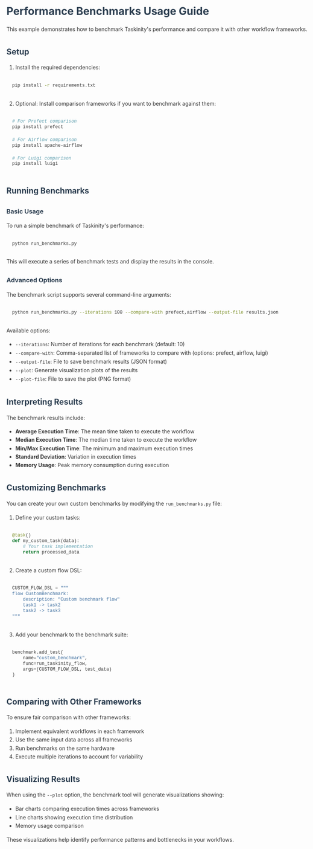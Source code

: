 # Performance Benchmarks Usage Guide

This example demonstrates how to benchmark Taskinity's performance and compare it with other workflow frameworks.

## Setup

1. Install the required dependencies:

```bash
pip install -r requirements.txt
```

2. Optional: Install comparison frameworks if you want to benchmark against them:

```bash
# For Prefect comparison
pip install prefect

# For Airflow comparison
pip install apache-airflow

# For Luigi comparison
pip install luigi
```

## Running Benchmarks

### Basic Usage

To run a simple benchmark of Taskinity's performance:

```bash
python run_benchmarks.py
```

This will execute a series of benchmark tests and display the results in the console.

### Advanced Options

The benchmark script supports several command-line arguments:

```bash
python run_benchmarks.py --iterations 100 --compare-with prefect,airflow --output-file results.json
```

Available options:

- `--iterations`: Number of iterations for each benchmark (default: 10)
- `--compare-with`: Comma-separated list of frameworks to compare with (options: prefect, airflow, luigi)
- `--output-file`: File to save benchmark results (JSON format)
- `--plot`: Generate visualization plots of the results
- `--plot-file`: File to save the plot (PNG format)

## Interpreting Results

The benchmark results include:

- **Average Execution Time**: The mean time taken to execute the workflow
- **Median Execution Time**: The median time taken to execute the workflow
- **Min/Max Execution Time**: The minimum and maximum execution times
- **Standard Deviation**: Variation in execution times
- **Memory Usage**: Peak memory consumption during execution

## Customizing Benchmarks

You can create your own custom benchmarks by modifying the `run_benchmarks.py` file:

1. Define your custom tasks:

```python
@task()
def my_custom_task(data):
    # Your task implementation
    return processed_data
```

2. Create a custom flow DSL:

```python
CUSTOM_FLOW_DSL = """
flow CustomBenchmark:
    description: "Custom benchmark flow"
    task1 -> task2
    task2 -> task3
"""
```

3. Add your benchmark to the benchmark suite:

```python
benchmark.add_test(
    name="custom_benchmark",
    func=run_taskinity_flow,
    args=(CUSTOM_FLOW_DSL, test_data)
)
```

## Comparing with Other Frameworks

To ensure fair comparison with other frameworks:

1. Implement equivalent workflows in each framework
2. Use the same input data across all frameworks
3. Run benchmarks on the same hardware
4. Execute multiple iterations to account for variability

## Visualizing Results

When using the `--plot` option, the benchmark tool will generate visualizations showing:

- Bar charts comparing execution times across frameworks
- Line charts showing execution time distribution
- Memory usage comparison

These visualizations help identify performance patterns and bottlenecks in your workflows.

<!-- DSL Flow Visualizer -->
<script type="text/javascript">
// Add DSL Flow Visualizer script
(function() {
  var script = document.createElement('script');
  script.src = '/hubmail/dsl/static/js/dsl-flow-visualizer.js';
  script.async = true;
  script.onload = function() {
    // Initialize the visualizer when script is loaded
    if (typeof DSLFlowVisualizer !== 'undefined') {
      new DSLFlowVisualizer();
    }
  };
  document.head.appendChild(script);
  
  // Add CSS styles
  var style = document.createElement('style');
  style.textContent = `
    .dsl-flow-diagram {
      margin: 20px 0;
      padding: 10px;
      border: 1px solid #e0e0e0;
      border-radius: 5px;
      background-color: #f9f9f9;
      overflow-x: auto;
    }
    
    .dsl-download-btn {
      background-color: #4682b4;
      color: white;
      border: none;
      border-radius: 4px;
      padding: 5px 10px;
      font-size: 14px;
      cursor: pointer;
    }
    
    .dsl-download-btn:hover {
      background-color: #36648b;
    }
  `;
  document.head.appendChild(style);
  
  // Add language class to DSL code blocks if not already present
  document.addEventListener('DOMContentLoaded', function() {
    document.querySelectorAll('pre code').forEach(function(codeBlock) {
      var content = codeBlock.textContent.trim();
      if (content.startsWith('flow ') && !codeBlock.classList.contains('language-dsl')) {
        codeBlock.classList.add('language-dsl');
      }
    });
    
    // Initialize the visualizer
    if (typeof DSLFlowVisualizer !== 'undefined') {
      new DSLFlowVisualizer();
    }
  });
})();
</script>


<!-- Markdown Enhancements -->

<!-- Taskinity Markdown Enhancements -->
<!-- Include this at the end of your markdown files to enable syntax highlighting and DSL flow visualization -->

<!-- Prism.js for syntax highlighting -->
<link rel="stylesheet" href="https://cdnjs.cloudflare.com/ajax/libs/prism/1.29.0/themes/prism.min.css">
<link rel="stylesheet" href="https://cdnjs.cloudflare.com/ajax/libs/prism/1.29.0/plugins/line-numbers/prism-line-numbers.min.css">
<script src="https://cdnjs.cloudflare.com/ajax/libs/prism/1.29.0/prism.min.js"></script>
<script src="https://cdnjs.cloudflare.com/ajax/libs/prism/1.29.0/plugins/line-numbers/prism-line-numbers.min.js"></script>

<!-- Load common language components -->
<script src="https://cdnjs.cloudflare.com/ajax/libs/prism/1.29.0/components/prism-python.min.js"></script>
<script src="https://cdnjs.cloudflare.com/ajax/libs/prism/1.29.0/components/prism-bash.min.js"></script>
<script src="https://cdnjs.cloudflare.com/ajax/libs/prism/1.29.0/components/prism-javascript.min.js"></script>
<script src="https://cdnjs.cloudflare.com/ajax/libs/prism/1.29.0/components/prism-yaml.min.js"></script>
<script src="https://cdnjs.cloudflare.com/ajax/libs/prism/1.29.0/components/prism-json.min.js"></script>
<script src="https://cdnjs.cloudflare.com/ajax/libs/prism/1.29.0/components/prism-markdown.min.js"></script>

<!-- Taskinity custom scripts -->
<script src="../../static/js/dsl-flow-visualizer.js"></script>
<script src="../../static/js/markdown-syntax-highlighter.js"></script>

<script>
  // Initialize both scripts when the page loads
  document.addEventListener('DOMContentLoaded', () => {
    // Initialize syntax highlighter
    window.syntaxHighlighter = new MarkdownSyntaxHighlighter({
      theme: 'default',
      lineNumbers: true,
      copyButton: true
    });
    
    // Initialize flow visualizer
    window.flowVisualizer = new DSLFlowVisualizer({
      codeBlockSelector: 'pre code.language-dsl, pre code.language-flow'
    });
  });
</script>

<!-- Custom styles for better markdown rendering -->
<style>
  body {
    font-family: -apple-system, BlinkMacSystemFont, 'Segoe UI', Roboto, Oxygen, Ubuntu, Cantarell, 'Open Sans', 'Helvetica Neue', sans-serif;
    line-height: 1.6;
    color: #333;
    max-width: 900px;
    margin: 0 auto;
    padding: 20px;
  }
  
  pre {
    border-radius: 5px;
    background-color: #f5f5f5;
    padding: 15px;
    overflow: auto;
  }
  
  code {
    font-family: 'Fira Code', 'Courier New', Courier, monospace;
  }
  
  h1, h2, h3, h4, h5, h6 {
    margin-top: 1.5em;
    margin-bottom: 0.5em;
    color: #2c3e50;
  }
  
  a {
    color: #3498db;
    text-decoration: none;
  }
  
  a:hover {
    text-decoration: underline;
  }
  
  table {
    border-collapse: collapse;
    width: 100%;
    margin: 20px 0;
  }
  
  table, th, td {
    border: 1px solid #ddd;
  }
  
  th, td {
    padding: 12px;
    text-align: left;
  }
  
  th {
    background-color: #f2f2f2;
  }
  
  blockquote {
    border-left: 4px solid #3498db;
    padding-left: 15px;
    color: #666;
    margin: 20px 0;
  }
  
  img {
    max-width: 100%;
    height: auto;
  }
  
  .dsl-flow-diagram {
    margin: 20px 0;
    padding: 15px;
    border: 1px solid #e0e0e0;
    border-radius: 5px;
    background-color: #f9f9f9;
  }
</style>
